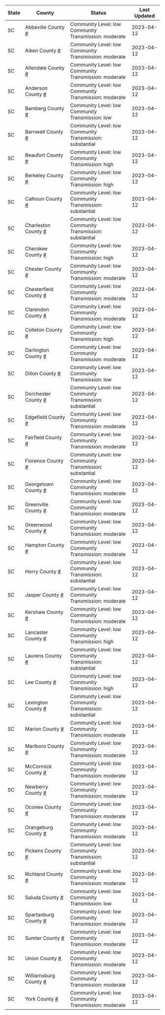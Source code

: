 State | County | Status | Last Updated
--- | --- | --- | --- 
SC | Abbeville County <a href="#abbeville_county">#</a> | <a name="abbeville_county"></a>Community Level: low<br/>Community Transmission: moderate | 2023-04-12
SC | Aiken County <a href="#aiken_county">#</a> | <a name="aiken_county"></a>Community Level: low<br/>Community Transmission: moderate | 2023-04-12
SC | Allendale County <a href="#allendale_county">#</a> | <a name="allendale_county"></a>Community Level: low<br/>Community Transmission: moderate | 2023-04-12
SC | Anderson County <a href="#anderson_county">#</a> | <a name="anderson_county"></a>Community Level: low<br/>Community Transmission: moderate | 2023-04-12
SC | Bamberg County <a href="#bamberg_county">#</a> | <a name="bamberg_county"></a>Community Level: low<br/>Community Transmission: low | 2023-04-12
SC | Barnwell County <a href="#barnwell_county">#</a> | <a name="barnwell_county"></a>Community Level: low<br/>Community Transmission: substantial | 2023-04-12
SC | Beaufort County <a href="#beaufort_county">#</a> | <a name="beaufort_county"></a>Community Level: low<br/>Community Transmission: high | 2023-04-12
SC | Berkeley County <a href="#berkeley_county">#</a> | <a name="berkeley_county"></a>Community Level: low<br/>Community Transmission: high | 2023-04-12
SC | Calhoun County <a href="#calhoun_county">#</a> | <a name="calhoun_county"></a>Community Level: low<br/>Community Transmission: substantial | 2023-04-12
SC | Charleston County <a href="#charleston_county">#</a> | <a name="charleston_county"></a>Community Level: low<br/>Community Transmission: substantial | 2023-04-12
SC | Cherokee County <a href="#cherokee_county">#</a> | <a name="cherokee_county"></a>Community Level: low<br/>Community Transmission: high | 2023-04-12
SC | Chester County <a href="#chester_county">#</a> | <a name="chester_county"></a>Community Level: low<br/>Community Transmission: moderate | 2023-04-12
SC | Chesterfield County <a href="#chesterfield_county">#</a> | <a name="chesterfield_county"></a>Community Level: low<br/>Community Transmission: moderate | 2023-04-12
SC | Clarendon County <a href="#clarendon_county">#</a> | <a name="clarendon_county"></a>Community Level: low<br/>Community Transmission: moderate | 2023-04-12
SC | Colleton County <a href="#colleton_county">#</a> | <a name="colleton_county"></a>Community Level: low<br/>Community Transmission: high | 2023-04-12
SC | Darlington County <a href="#darlington_county">#</a> | <a name="darlington_county"></a>Community Level: low<br/>Community Transmission: moderate | 2023-04-12
SC | Dillon County <a href="#dillon_county">#</a> | <a name="dillon_county"></a>Community Level: low<br/>Community Transmission: low | 2023-04-12
SC | Dorchester County <a href="#dorchester_county">#</a> | <a name="dorchester_county"></a>Community Level: low<br/>Community Transmission: substantial | 2023-04-12
SC | Edgefield County <a href="#edgefield_county">#</a> | <a name="edgefield_county"></a>Community Level: low<br/>Community Transmission: moderate | 2023-04-12
SC | Fairfield County <a href="#fairfield_county">#</a> | <a name="fairfield_county"></a>Community Level: low<br/>Community Transmission: moderate | 2023-04-12
SC | Florence County <a href="#florence_county">#</a> | <a name="florence_county"></a>Community Level: low<br/>Community Transmission: substantial | 2023-04-12
SC | Georgetown County <a href="#georgetown_county">#</a> | <a name="georgetown_county"></a>Community Level: low<br/>Community Transmission: moderate | 2023-04-12
SC | Greenville County <a href="#greenville_county">#</a> | <a name="greenville_county"></a>Community Level: low<br/>Community Transmission: moderate | 2023-04-12
SC | Greenwood County <a href="#greenwood_county">#</a> | <a name="greenwood_county"></a>Community Level: low<br/>Community Transmission: moderate | 2023-04-12
SC | Hampton County <a href="#hampton_county">#</a> | <a name="hampton_county"></a>Community Level: low<br/>Community Transmission: moderate | 2023-04-12
SC | Horry County <a href="#horry_county">#</a> | <a name="horry_county"></a>Community Level: low<br/>Community Transmission: substantial | 2023-04-12
SC | Jasper County <a href="#jasper_county">#</a> | <a name="jasper_county"></a>Community Level: low<br/>Community Transmission: moderate | 2023-04-12
SC | Kershaw County <a href="#kershaw_county">#</a> | <a name="kershaw_county"></a>Community Level: low<br/>Community Transmission: moderate | 2023-04-12
SC | Lancaster County <a href="#lancaster_county">#</a> | <a name="lancaster_county"></a>Community Level: low<br/>Community Transmission: high | 2023-04-12
SC | Laurens County <a href="#laurens_county">#</a> | <a name="laurens_county"></a>Community Level: low<br/>Community Transmission: substantial | 2023-04-12
SC | Lee County <a href="#lee_county">#</a> | <a name="lee_county"></a>Community Level: low<br/>Community Transmission: high | 2023-04-12
SC | Lexington County <a href="#lexington_county">#</a> | <a name="lexington_county"></a>Community Level: low<br/>Community Transmission: substantial | 2023-04-12
SC | Marion County <a href="#marion_county">#</a> | <a name="marion_county"></a>Community Level: low<br/>Community Transmission: moderate | 2023-04-12
SC | Marlboro County <a href="#marlboro_county">#</a> | <a name="marlboro_county"></a>Community Level: low<br/>Community Transmission: moderate | 2023-04-12
SC | McCormick County <a href="#mccormick_county">#</a> | <a name="mccormick_county"></a>Community Level: low<br/>Community Transmission: moderate | 2023-04-12
SC | Newberry County <a href="#newberry_county">#</a> | <a name="newberry_county"></a>Community Level: low<br/>Community Transmission: moderate | 2023-04-12
SC | Oconee County <a href="#oconee_county">#</a> | <a name="oconee_county"></a>Community Level: low<br/>Community Transmission: moderate | 2023-04-12
SC | Orangeburg County <a href="#orangeburg_county">#</a> | <a name="orangeburg_county"></a>Community Level: low<br/>Community Transmission: moderate | 2023-04-12
SC | Pickens County <a href="#pickens_county">#</a> | <a name="pickens_county"></a>Community Level: low<br/>Community Transmission: substantial | 2023-04-12
SC | Richland County <a href="#richland_county">#</a> | <a name="richland_county"></a>Community Level: low<br/>Community Transmission: moderate | 2023-04-12
SC | Saluda County <a href="#saluda_county">#</a> | <a name="saluda_county"></a>Community Level: low<br/>Community Transmission: low | 2023-04-12
SC | Spartanburg County <a href="#spartanburg_county">#</a> | <a name="spartanburg_county"></a>Community Level: low<br/>Community Transmission: moderate | 2023-04-12
SC | Sumter County <a href="#sumter_county">#</a> | <a name="sumter_county"></a>Community Level: low<br/>Community Transmission: moderate | 2023-04-12
SC | Union County <a href="#union_county">#</a> | <a name="union_county"></a>Community Level: low<br/>Community Transmission: moderate | 2023-04-12
SC | Williamsburg County <a href="#williamsburg_county">#</a> | <a name="williamsburg_county"></a>Community Level: low<br/>Community Transmission: moderate | 2023-04-12
SC | York County <a href="#york_county">#</a> | <a name="york_county"></a>Community Level: low<br/>Community Transmission: moderate | 2023-04-12

